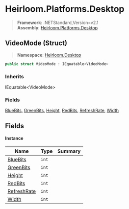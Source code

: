 # Heirloom.Platforms.Desktop

> **Framework**: .NETStandard,Version=v2.1  
> **Assembly**: [Heirloom.Platforms.Desktop][0]

## VideoMode (Struct)

> **Namespace**: [Heirloom.Desktop][0]

```cs
public struct VideoMode : IEquatable<VideoMode>
```

### Inherits

IEquatable\<VideoMode>

### Fields

[BlueBits][1], [GreenBits][2], [Height][3], [RedBits][4], [RefreshRate][5], [Width][6]

## Fields

#### Instance

| Name             | Type  | Summary |
|------------------|-------|---------|
| [BlueBits][1]    | `int` |         |
| [GreenBits][2]   | `int` |         |
| [Height][3]      | `int` |         |
| [RedBits][4]     | `int` |         |
| [RefreshRate][5] | `int` |         |
| [Width][6]       | `int` |         |

[0]: ../../Heirloom.Platforms.Desktop.md
[1]: VideoMode/BlueBits.md
[2]: VideoMode/GreenBits.md
[3]: VideoMode/Height.md
[4]: VideoMode/RedBits.md
[5]: VideoMode/RefreshRate.md
[6]: VideoMode/Width.md
